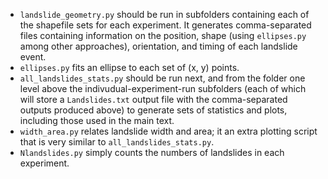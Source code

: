 * `landslide_geometry.py` should be run in subfolders containing each of the shapefile sets for each experiment. It generates comma-separated files containing information on the position, shape (using `ellipses.py` among other approaches), orientation, and timing of each landslide event.
* `ellipses.py` fits an ellipse to each set of (x, y) points.
* `all_landslides_stats.py` should be run next, and from the folder one level above the indivudual-experiment-run subfolders (each of which will store a `Landslides.txt` output file with the comma-separated outputs produced above) to generate sets of statistics and plots, including those used in the main text.
* `width_area.py` relates landslide width and area; it an extra plotting script that is very similar to `all_landslides_stats.py`.
* `Nlandslides.py` simply counts the numbers of landslides in each experiment.
